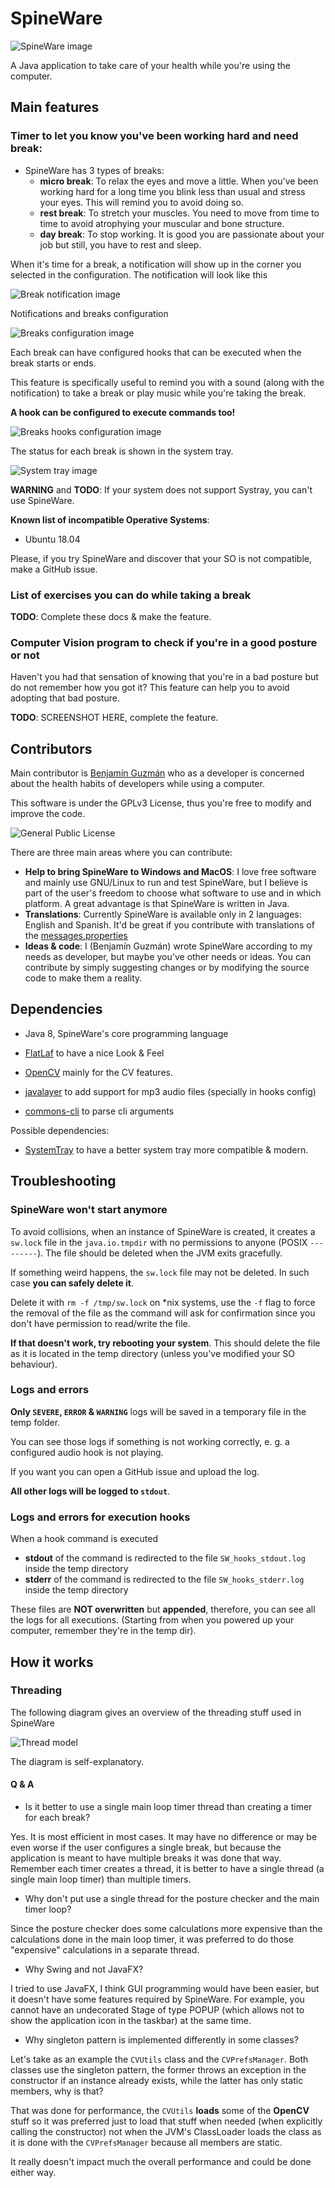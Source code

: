 <!--
Copyright (c) 2020. Benjamín Antonio Velasco Guzmán
Author: Benjamín Antonio Velasco Guzmán <bg@benjaminguzman.dev>

This program is free software: you can redistribute it and/or modify
it under the terms of the GNU General Public License as published by
the Free Software Foundation, either version 3 of the License, or
(at your option) any later version.

This program is distributed in the hope that it will be useful,
but WITHOUT ANY WARRANTY; without even the implied warranty of
MERCHANTABILITY or FITNESS FOR A PARTICULAR PURPOSE.  See the
GNU General Public License for more details.

You should have received a copy of the GNU General Public License
along with this program.  If not, see <http://www.gnu.org/licenses/>.
-->

# SpineWare

![SpineWare image](media/SpineWare.png)

A Java application to take care of your health while you're using the computer.

## Main features

### Timer to let you know you've been working hard and need break:

- SpineWare has 3 types of breaks:
  + **micro break**: To relax the eyes and move a little. When you've been working hard for a long time you blink less
    than usual and stress your eyes. This will remind you to avoid doing so.
  + **rest break**: To stretch your muscles. You need to move from time to time to avoid atrophying your muscular and
    bone structure.
  + **day break**: To stop working. It is good you are passionate about your job but still, you have to rest and sleep.

When it's time for a break, a notification will show up in the corner you selected in the configuration. The
notification will look like this

![Break notification image](media/break_notification.png)

Notifications and breaks configuration

![Breaks configuration image](media/breaks_config.png)

Each break can have configured hooks that can be executed when the break starts or ends.

This feature is specifically useful to remind you with a sound (along with the notification) to take a break or play
music while you're taking the break.

**A hook can be configured to execute commands too!**

![Breaks hooks configuration image](media/break_hooks_config.png)

The status for each break is shown in the system tray.

![System tray image](media/systray.png)

**WARNING** and **TODO**: If your system does not support Systray, you can't use SpineWare.

**Known list of incompatible Operative Systems**:

- Ubuntu 18.04

Please, if you try SpineWare and discover that your SO is not compatible, make a GitHub issue.

### List of exercises you can do while taking a break

**TODO**: Complete these docs & make the feature.

### Computer Vision program to check if you're in a good posture or not

Haven't you had that sensation of knowing that you're in a bad posture but do not remember how you got it? This feature
can help you to avoid adopting that bad posture.

**TODO**: SCREENSHOT HERE, complete the feature.

## Contributors

Main contributor is [Benjamín Guzmán](https://github.com/BenjaminGuzman) who as a developer is concerned about the
health habits of developers while using a computer.

This software is under the GPLv3 License, thus you're free to modify and improve the code.

![General Public License](media/gplv3-136x68.png)

There are three main areas where you can contribute:

- **Help to bring SpineWare to Windows and MacOS**: I love free software and mainly use GNU/Linux to run and test
  SpineWare, but I believe is part of the user's freedom to choose what software to use and in which platform. A great
  advantage is that SpineWare is written in Java.
- **Translations**: Currently SpineWare is available only in 2 languages: English and Spanish. It'd be great if you
  contribute with translations of the [messages.properties](src/main/resources/bundles)
- **Ideas & code**: I (Benjamín Guzmán) wrote SpineWare according to my needs as developer, but maybe you've other needs
  or ideas. You can contribute by simply suggesting changes or by modifying the source code to make them a reality.

## Dependencies

- Java 8, SpineWare's core programming language

- [FlatLaf](https://github.com/JFormDesigner/FlatLaf) to have a nice Look & Feel

- [OpenCV](https://github.com/opencv/opencv) mainly for the CV features.

- [javalayer](http://www.javazoom.net/javalayer/javalayer.html) to add support for mp3 audio files (specially in hooks
  config)

- [commons-cli](https://commons.apache.org/proper/commons-cli/) to parse cli arguments

Possible dependencies:

- [SystemTray](https://github.com/dorkbox/SystemTray) to have a better system tray more compatible & modern.

## Troubleshooting

### SpineWare won't start anymore

To avoid collisions, when an instance of SpineWare is created, it creates a `sw.lock` file in the `java.io.tmpdir` with
no permissions to anyone (POSIX `---------`). The file should be deleted when the JVM exits gracefully.

If something weird happens, the `sw.lock` file may not be deleted. In such case **you can safely delete it**.

Delete it with `rm -f /tmp/sw.lock` on *nix systems, use the `-f` flag to force the removal of the file as the command
will ask for confirmation since you don't have permission to read/write the file.

**If that doesn't work, try rebooting your system**. This should delete the file as it is located in the temp
directory (unless you've modified your SO behaviour).

### Logs and errors

**Only `SEVERE`, `ERROR` & `WARNING`** logs will be saved in a temporary file in the temp folder.

You can see those logs if something is not working correctly, e. g. a configured audio hook is not playing.

If you want you can open a GitHub issue and upload the log.

**All other logs will be logged to `stdout`**.

### Logs and errors for execution hooks

When a hook command is executed

- **stdout** of the command is redirected to the file `SW_hooks_stdout.log` inside the temp directory
- **stderr** of the command is redirected to the file `SW_hooks_stderr.log` inside the temp directory

These files are **NOT overwritten** but **appended**, therefore, you can see all the logs for all executions.
(Starting from when you powered up your computer, remember they're in the temp dir).

## How it works

### Threading

The following diagram gives an overview of the threading stuff used in SpineWare

![Thread model](docs/threads.jpg)

The diagram is self-explanatory.

#### Q & A

- Is it better to use a single main loop timer thread than creating a timer for each break?

Yes. It is most efficient in most cases. It may have no difference or may be even worse if the user configures a single
break, but because the application is meant to have multiple breaks it was done that way. Remember each timer creates a
thread, it is better to have a single thread (a single main loop timer) than multiple timers.

- Why don't put use a single thread for the posture checker and the main timer loop?

Since the posture checker does some calculations more expensive than the calculations done in the main loop timer, it
was preferred to do those "expensive" calculations in a separate thread.

- Why Swing and not JavaFX?

I tried to use JavaFX, I think GUI programming would have been easier, but it doesn't have some features required by
SpineWare. For example, you cannot have an undecorated Stage of type POPUP (which allows not to show the application
icon in the taskbar)
at the same time.

- Why singleton pattern is implemented differently in some classes?

Let's take as an example the `CVUtils` class and the `CVPrefsManager`. Both classes use the singleton pattern, the
former throws an exception in the constructor if an instance already exists, while the latter has only static members,
why is that?

That was done for performance, the `CVUtils` **loads** some of the **OpenCV** stuff so it was preferred just to load
that stuff when needed (when explicitly calling the constructor) not when the JVM's ClassLoader loads the class as it is
done with the `CVPrefsManager` because all members are static.

It really doesn't impact much the overall performance and could be done either way.